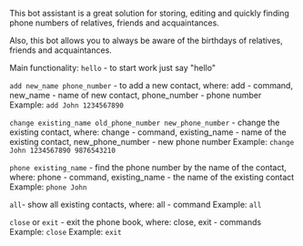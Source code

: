 <p style='font-weight = 14px'>This bot assistant is a great solution for storing, editing and quickly finding phone numbers of relatives, friends and acquaintances.</p>
<p>Also, this bot allows you to always be aware of the birthdays of relatives, friends and acquaintances.</p>

Main functionality:
`hello` - to start work just say "hello"

`add new_name phone_number` - to add a new contact, where: add - command, new_name - name of new contact, phone_number - phone number
Example: `add John 1234567890`

`change existing_name old_phone_number new_phone_number` - change the existing contact, where: change - command, existing_name - name of the existing contact, new_phone_number - new phone number
Example: `change John 1234567890 9876543210`

`phone existing_name` - find the phone number by the name of the contact, where: phone - command, existing_name - the name of the existing contact
Example: `phone John`

`all`- show all existing contacts, where: all - command
Example: `all`

`close` or `exit` - exit the phone book, where: close, exit - commands
Example: `close`
Example: `exit`
